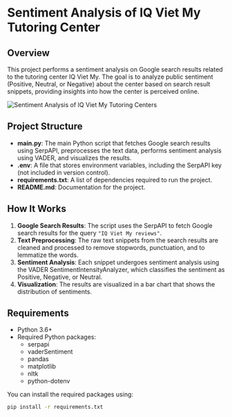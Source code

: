 # Sentiment Analysis of IQ Viet My Tutoring Center

## Overview

This project performs a sentiment analysis on Google search results related to the tutoring center IQ Viet My. The goal is to analyze public sentiment (Positive, Neutral, or Negative) about the center based on search result snippets, providing insights into how the center is perceived online.

![Sentiment Analysis of IQ Viet My Tutoring Centers](https://github.com/user-attachments/assets/99398748-9651-43a2-8778-d6a98661faff)


## Project Structure

- **main.py**: The main Python script that fetches Google search results using SerpAPI, preprocesses the text data, performs sentiment analysis using VADER, and visualizes the results.
- **.env**: A file that stores environment variables, including the SerpAPI key (not included in version control).
- **requirements.txt**: A list of dependencies required to run the project.
- **README.md**: Documentation for the project.

## How It Works

1. **Google Search Results**: The script uses the SerpAPI to fetch Google search results for the query `"IQ Viet My reviews"`.
2. **Text Preprocessing**: The raw text snippets from the search results are cleaned and processed to remove stopwords, punctuation, and to lemmatize the words.
3. **Sentiment Analysis**: Each snippet undergoes sentiment analysis using the VADER SentimentIntensityAnalyzer, which classifies the sentiment as Positive, Negative, or Neutral.
4. **Visualization**: The results are visualized in a bar chart that shows the distribution of sentiments.

## Requirements

- Python 3.6+
- Required Python packages:
  - serpapi
  - vaderSentiment
  - pandas
  - matplotlib
  - nltk
  - python-dotenv

You can install the required packages using:
```bash
pip install -r requirements.txt
